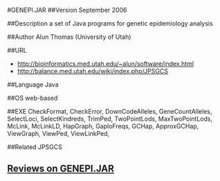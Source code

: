#GENEPI.JAR
##Version
September 2006

##Description
a set of Java programs for genetic epidemiology analysis

##Author
Alun Thomas (University of Utah)

##URL
* http://bioinformatics.med.utah.edu/~alun/software/index.html
* http://balance.med.utah.edu/wiki/index.php/JPSGCS

##Language
Java

##OS
web-based

##EXE
CheckFormat, CheckError, DownCodeAlleles, GeneCountAlleles, SelectLoci, SelectKindreds, TrimPed, TwoPointLods, MaxTwoPointLods, McLink, McLinkLD, HapGraph, GaploFreqs, GCHap, ApproxGCHap, ViewGraph, ViewPed, ViewLinkPed,

##Related
JPSGCS


## [Reviews on GENEPI.JAR](https://github.com/gaow/genetic-analysis-software/issues/154)